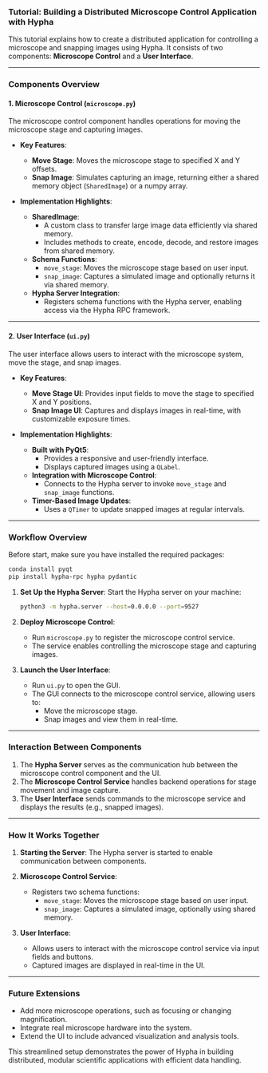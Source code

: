 ### Tutorial: Building a Distributed Microscope Control Application with Hypha

This tutorial explains how to create a distributed application for controlling a microscope and snapping images using Hypha. It consists of two components: **Microscope Control** and a **User Interface**.

---

### Components Overview

#### 1. Microscope Control (`microscope.py`)

The microscope control component handles operations for moving the microscope stage and capturing images.

- **Key Features**:
  - **Move Stage**: Moves the microscope stage to specified X and Y offsets.
  - **Snap Image**: Simulates capturing an image, returning either a shared memory object (`SharedImage`) or a numpy array.

- **Implementation Highlights**:
  - **SharedImage**:
    - A custom class to transfer large image data efficiently via shared memory.
    - Includes methods to create, encode, decode, and restore images from shared memory.
  - **Schema Functions**:
    - `move_stage`: Moves the microscope stage based on user input.
    - `snap_image`: Captures a simulated image and optionally returns it via shared memory.
  - **Hypha Server Integration**:
    - Registers schema functions with the Hypha server, enabling access via the Hypha RPC framework.

---

#### 2. User Interface (`ui.py`)

The user interface allows users to interact with the microscope system, move the stage, and snap images.

- **Key Features**:
  - **Move Stage UI**: Provides input fields to move the stage to specified X and Y positions.
  - **Snap Image UI**: Captures and displays images in real-time, with customizable exposure times.

- **Implementation Highlights**:
  - **Built with PyQt5**:
    - Provides a responsive and user-friendly interface.
    - Displays captured images using a `QLabel`.
  - **Integration with Microscope Control**:
    - Connects to the Hypha server to invoke `move_stage` and `snap_image` functions.
  - **Timer-Based Image Updates**:
    - Uses a `QTimer` to update snapped images at regular intervals.

---

### Workflow Overview
Before start, make sure you have installed the required packages:
```bash
conda install pyqt
pip install hypha-rpc hypha pydantic
```

1. **Set Up the Hypha Server**:
   Start the Hypha server on your machine:
   ```bash
   python3 -m hypha.server --host=0.0.0.0 --port=9527
   ```

2. **Deploy Microscope Control**:
   - Run `microscope.py` to register the microscope control service.
   - The service enables controlling the microscope stage and capturing images.

3. **Launch the User Interface**:
   - Run `ui.py` to open the GUI.
   - The GUI connects to the microscope control service, allowing users to:
     - Move the microscope stage.
     - Snap images and view them in real-time.

---

### Interaction Between Components

1. The **Hypha Server** serves as the communication hub between the microscope control component and the UI.
2. The **Microscope Control Service** handles backend operations for stage movement and image capture.
3. The **User Interface** sends commands to the microscope service and displays the results (e.g., snapped images).

---

### How It Works Together

1. **Starting the Server**:
   The Hypha server is started to enable communication between components.

2. **Microscope Control Service**:
   - Registers two schema functions:
     - `move_stage`: Moves the microscope stage based on user input.
     - `snap_image`: Captures a simulated image, optionally using shared memory.

3. **User Interface**:
   - Allows users to interact with the microscope control service via input fields and buttons.
   - Captured images are displayed in real-time in the UI.

---

### Future Extensions

- Add more microscope operations, such as focusing or changing magnification.
- Integrate real microscope hardware into the system.
- Extend the UI to include advanced visualization and analysis tools.

This streamlined setup demonstrates the power of Hypha in building distributed, modular scientific applications with efficient data handling.